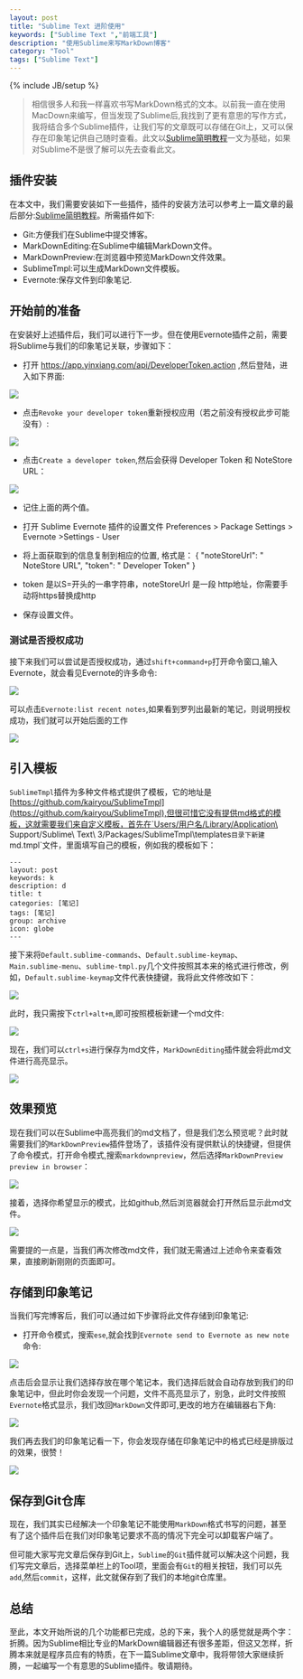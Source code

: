 ```yaml
---
layout: post
title: "Sublime Text 进阶使用"
keywords: ["Sublime Text ","前端工具"]
description: "使用Sublime来写MarkDown博客"
category: "Tool"
tags: ["Sublime Text"]
---
```

{% include JB/setup %}

>相信很多人和我一样喜欢书写MarkDown格式的文本。以前我一直在使用MacDown来编写，但当发现了Sublime后,我找到了更有意思的写作方式，我将结合多个Sublime插件，让我们写的文章既可以存储在Git上，又可以保存在印象笔记供自己随时查看。此文以[Sublime简明教程](http://blog.saymagic.cn/2015/01/01/sublime_text_concise_course.html)一文为基础，如果对Sublime不是很了解可以先去查看此文。

## 插件安装

在本文中，我们需要安装如下一些插件，插件的安装方法可以参考上一篇文章的最后部分:[Sublime简明教程](http://blog.saymagic.cn/2015/01/01/sublime_text_concise_course.html)。所需插件如下:

* Git:方便我们在Sublime中提交博客。
* MarkDownEditing:在Sublime中编辑MarkDown文件。
* MarkDownPreview:在浏览器中预览MarkDown文件效果。
* SublimeTmpl:可以生成MarkDown文件模板。
* Evernote:保存文件到印象笔记.

## 开始前的准备

在安装好上述插件后，我们可以进行下一步。但在使用Evernote插件之前，需要将Sublime与我们的印象笔记关联，步骤如下：

* 打开 https://app.yinxiang.com/api/DeveloperToken.action ,然后登陆，进入如下界面:

![](https://cdnmagic.github.io/pic/o_19o8gssn51gtufvp1i6orj8niv9.png)

* 点击`Revoke your developer token`重新授权应用（若之前没有授权此步可能没有）:

![](https://cdnmagic.github.io/pic/o_19o8h0mv4el51c3iksbnlj1ef6e.png)

* 点击`Create a developer token`,然后会获得 Developer Token 和 NoteStore URL：

![](https://cdnmagic.github.io/pic/o_19o8h50f4dvv1r39187i1mrkc0vj.png)

* 记住上面的两个值。

* 打开 Sublime Evernote 插件的设置文件 Preferences > Package Settings > Evernote >Settings - User

* 将上面获取到的信息复制到相应的位置, 格式是：
    {
        "noteStoreUrl": " NoteStore URL",
        "token": " Developer Token"
    }
* token 是以S=开头的一串字符串，noteStoreUrl 是一段 http地址，你需要手动将https替换成http

* 保存设置文件。

### 测试是否授权成功

接下来我们可以尝试是否授权成功，通过`shift+command+p`打开命令窗口,输入Evernote，就会看见Evernote的许多命令:

![](https://cdnmagic.github.io/pic/o_19o8hehne194a1iu4krs1vqm162o9.png)

可以点击`Evernote:list recent notes`,如果看到罗列出最新的笔记，则说明授权成功，我们就可以开始后面的工作

![](https://cdnmagic.github.io/pic/o_19o8hfgcb1siubvh1ghr1qnn1uvue.png)

## 引入模板

`SublimeTmpl`插件为多种文件格式提供了模板，它的地址是[https://github.com/kairyou/SublimeTmpl](https://github.com/kairyou/SublimeTmpl),但很可惜它没有提供md格式的模板，这就需要我们来自定义模板，首先在`Users/用户名/Library/Application\ Support/Sublime\ Text\ 3/Packages/SublimeTmpl\templates`目录下新建`md.tmpl`文件，里面填写自己的模板，例如我的模板如下：

    ---
    layout: post
    keywords: k
    description: d
    title: t
    categories: [笔记]
    tags: [笔记]
    group: archive
    icon: globe
    ---

接下来将`Default.sublime-commands`、`Default.sublime-keymap`、`Main.sublime-menu`、`sublime-tmpl.py`几个文件按照其本来的格式进行修改，例如，`Default.sublime-keymap`文件代表快捷键，我将此文件修改如下：

![](https://cdnmagic.github.io/pic/o_19oa03aec1l0bsqa12uij12119.png)

此时，我只需按下`ctrl+alt+m`,即可按照模板新建一个md文件:

![](https://cdnmagic.github.io/pic/o_19oa06snp1l4vm1s13261i67747e.png)

现在，我们可以`ctrl+s`进行保存为md文件，`MarkDownEditing`插件就会将此md文件进行高亮显示。

![](https://cdnmagic.github.io/pic/o_19oa0e8ol3mji5h19h11gkrbiej.png)

## 效果预览

现在我们可以在Sublime中高亮我们的md文档了，但是我们怎么预览呢？此时就需要我们的`MarkDownPreview`插件登场了，该插件没有提供默认的快捷键，但提供了命令模式，打开命令模式,搜索`markdownpreview`，然后选择`MarkDownPreview preview in browser`：

![](https://cdnmagic.github.io/pic/o_19oa0tf0o18tju571bma1fjah0ge.png)

接着，选择你希望显示的模式，比如github,然后浏览器就会打开然后显示此md文件。

![](https://cdnmagic.github.io/pic/o_19oa6dob2mpeg8v13j81ckpap9.png)

需要提的一点是，当我们再次修改md文件，我们就无需通过上述命令来查看效果，直接刷新刚刚的页面即可。

## 存储到印象笔记

当我们写完博客后，我们可以通过如下步骤将此文件存储到印象笔记:

* 打开命令模式，搜索`ese`,就会找到`Evernote send to Evernote as new note`命令:

![](https://cdnmagic.github.io/pic/o_19oa1h7j41a5t11t0usqnbsda9e.png)
 
点击后会显示让我们选择存放在哪个笔记本，我们选择后就会自动存放到我们的印象笔记中，但此时你会发现一个问题，文件不高亮显示了，别急，此时文件按照`Evernote`格式显示，我们改回`MarkDown`文件即可,更改的地方在编辑器右下角:

![](https://cdnmagic.github.io/pic/o_19oa1s2bi1dsh1qur1co7nijqnbj.png)

我们再去我们的印象笔记看一下，你会发现存储在印象笔记中的格式已经是排版过的效果，很赞！

![](https://cdnmagic.github.io/pic/o_19oa1ublqn5dfeo1f2f157lcok9.png)

## 保存到Git仓库

现在，我们其实已经解决一个印象笔记不能使用`MarkDown`格式书写的问题，甚至有了这个插件后在我们对印象笔记要求不高的情况下完全可以卸载客户端了。

但可能大家写完文章后保存到Git上，`Sublime`的`Git`插件就可以解决这个问题，我们写完文章后，选择菜单栏上的Tool项，里面会有`Git`的相关按钮，我们可以先`add`,然后`commit`，这样，此文就保存到了我们的本地git仓库里。

## 总结

至此，本文开始所说的几个功能都已完成，总的下来，我个人的感觉就是两个字：折腾。因为Sublime相比专业的MarkDown编辑器还有很多差距，但这又怎样，折腾本来就是程序员应有的特质，在下一篇Sublime文章中，我将带领大家继续折腾，一起编写一个有意思的Sublime插件。敬请期待。

